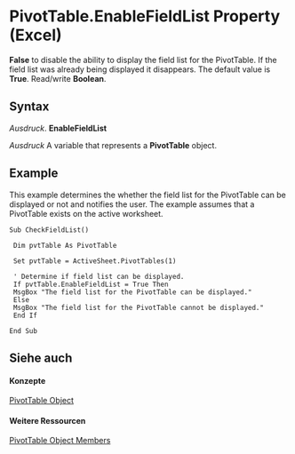 
# PivotTable.EnableFieldList Property (Excel)

 **False** to disable the ability to display the field list for the PivotTable. If the field list was already being displayed it disappears. The default value is **True**. Read/write **Boolean**.


## Syntax

 _Ausdruck_. **EnableFieldList**

 _Ausdruck_ A variable that represents a **PivotTable** object.


## Example

This example determines the whether the field list for the PivotTable can be displayed or not and notifies the user. The example assumes that a PivotTable exists on the active worksheet.


```
Sub CheckFieldList() 
 
 Dim pvtTable As PivotTable 
 
 Set pvtTable = ActiveSheet.PivotTables(1) 
 
 ' Determine if field list can be displayed. 
 If pvtTable.EnableFieldList = True Then 
 MsgBox "The field list for the PivotTable can be displayed." 
 Else 
 MsgBox "The field list for the PivotTable cannot be displayed." 
 End If 
 
End Sub
```


## Siehe auch


#### Konzepte


[PivotTable Object](a9c1d4a0-78a9-f9a6-6daf-91cb63e45842.md)
#### Weitere Ressourcen


[PivotTable Object Members](http://msdn.microsoft.com/library/8e8d1692-cf32-63c6-a1f6-54ddcc2a4964%28Office.15%29.aspx)